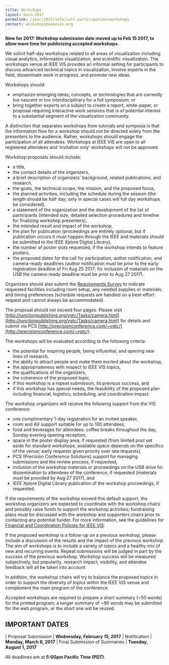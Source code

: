 ```yaml
---
title: Workshops
layout: main-2017
permalink: /year/2017/info/call-participation/workshops
contact: workshops@ieeevis.org
---
```


**New for 2017: Workshop submission date moved up to Feb 15 2017, to allow more time for publicizing accepted workshops.**

We solicit half-day workshops related to all areas of visualization including visual analytics, information visualization, and scientific visualization. The workshops venue at IEEE VIS provides an informal setting for participants to discuss advanced technical topics in visualization, involve experts in the field, disseminate work in progress, and promote new ideas.

Workshops should:

* emphasize emerging ideas, concepts, or technologies that are currently too nascent or too interdisciplinary for a full symposium; or
* bring together experts on a subject to create a report, white-paper, or proposal requiring interactive work sessions that is of potential interest to a substantial segment of the visualization community.

A distinction that separates workshops from tutorials and symposia is that the information flow for a workshop should not be directed solely from the presenters to the audience. Rather, workshops should engage the participation of all attendees. Workshops at IEEE VIS are open to all registered attendees and ‘invitation only’ workshops will not be approved.

Workshop proposals should include:

* a title,
* the contact details of the organizers,
* a brief description of organizers' background, related publications, and research,
* the goals, the technical scope, the mission, and the proposed focus,
* the planned activities, including the schedule during the session (the length should be half day; only in special cases will full day workshops be considered),
* a statement of the organization and the development of the list of participants (intended size, detailed selection procedures and timeline for finalizing workshop presenters),
* the intended result and impact of the workshop,
* the plan for publication (proceedings are entirely optional, but if publication occurs it must happen through the IEEE and materials should be submitted to the IEEE Xplore Digital Library),
* the number of poster slots requested, if the workshop intends to feature posters,
* the proposed dates for the call for participation, author notification, and camera-ready deadlines (author notification must be prior to the early registration deadline of Fri Aug 25 2017; for inclusion of materials on the USB the camera-ready deadline must be prior to Aug 27 2017).

Organizers should also submit the [Requirements Survey](https://docs.google.com/forms/d/e/1FAIpQLScUeP2GAReaVw-MPM14DuEBAU5gZEE4MSU7uDVy1-9OSUcZpQ/viewform?c=0&w=1) to indicate requested facilities including room setup, any needed supplies or materials, and timing preferences (schedule requests are handled on a best-effort request and cannot always be accommodated).

The proposal should not exceed four pages. Please visit
[http://junctionpublishing.org/vgtc/Tasks/camera.html](http://junctionpublishing.org/vgtc/Tasks/camera.html)
for details and submit via PCS
[http://precisionconference.com/~vgtc/](http://precisionconference.com/~vgtc/).

The workshops will be evaluated according to the following criteria:

* the potential for inspiring people, being influential, and opening new lines of research,
* the ability to attract people and make them excited about the workshop,
* the appropriateness with respect to IEEE VIS topics,
* the qualifications of the organizers,
* the coherence of the proposed topic, 
* if this workshop is a repeat submission, its previous success, and
* if this workshop has special needs, the feasibility of the proposed plan including financial, logistics, scheduling, and coordination impact.

The workshop organizers will receive the following support from the VIS conference:

* one complimentary 1-day registration for an invited speaker,
* room and AV support suitable for up to 100 attendees,
* food and beverages for attendees: coffee breaks throughout the day, Sunday evening opening reception,
* space in the poster display area, if requested (from limited pool set aside for standard workshops; available space depends on the specifics of the venue; early requests given priority over late requests),  
* PCS (Precision Conference Solutions) support for managing submissions and the review process, if requested,
* inclusion of the workshop materials or proceedings on the USB drive for dissemination to attendees of the conference, if requested (materials must be provided by Aug 27 2017), and 
* IEEE Xplore Digital Library publication of the workshop proceedings, if requested.

If the requirements of the workshop exceed this default support, the workshop organizers are expected to coordinate with the workshop chairs and possibly raise funds to support the workshop activities; fundraising plans must be discussed with the workshop and supporters chairs prior to contacting any potential funder. For more information, see the guidelines for
[Financial and Coordination Policies for IEEE VIS](https://docs.google.com/document/d/1kp6q93hpP6m0v2gJyqZwRd46nf2baR6q9Dxd39Pkb7Q/edit?usp=sharing).

If the proposed workshop is a follow-up on a previous workshop, please include a discussion of the results and the impact of the previous workshop. The aim of workshops is to include a variety of topics and a healthy mix of new and recurring events.  Repeat submissions will be judged in part by the success of the previous workshop. Workshop success will be measured subjectively, but popularity, research impact, visibility, and attendee feedback will all be taken into account.

In addition, the workshop chairs will try to balance the proposed topics in order to support the diversity of topics within the IEEE VIS venue and complement the main program of the conference.

Accepted workshops are required to prepare a short summary (~50 words) for the printed program; a longer summary of ~90 words may be submitted for the web program, or the short one will be reused.

## IMPORTANT DATES

| Proposal Submission               | **Wednesday, February 15, 2017**
| Notification                      | **Monday, March 6, 2017**
| Final Submission of Summaries	    | **Tuesday, August 1, 2017**

All deadlines are at **5:00pm Pacific Time (PDT)**.
